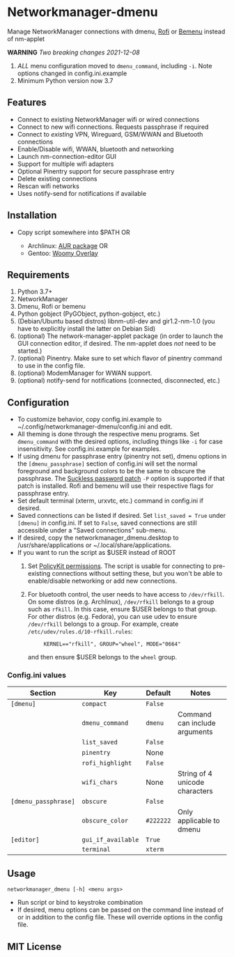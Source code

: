 # Networkmanager-dmenu

Manage NetworkManager connections with dmenu, [Rofi][1] or [Bemenu][2] instead of nm-applet

**WARNING** _Two breaking changes 2021-12-08_

1. _ALL_ menu configuration moved to `dmenu_command`, including `-i`. Note
   options changed in config.ini.example
2. Minimum Python version now 3.7

## Features

- Connect to existing NetworkManager wifi or wired connections
- Connect to new wifi connections. Requests passphrase if required
- Connect to _existing_ VPN, Wireguard, GSM/WWAN and Bluetooth connections
- Enable/Disable wifi, WWAN, bluetooth and networking
- Launch nm-connection-editor GUI
- Support for multiple wifi adapters
- Optional Pinentry support for secure passphrase entry
- Delete existing connections
- Rescan wifi networks
- Uses notify-send for notifications if available

## Installation

- Copy script somewhere into $PATH OR

  - Archlinux: [AUR package][3] OR
  - Gentoo: [Woomy Overlay][4]

## Requirements

1. Python 3.7+
2. NetworkManager
3. Dmenu, Rofi or bemenu
4. Python gobject (PyGObject, python-gobject, etc.)
5. (Debian/Ubuntu based distros) libnm-util-dev and gir1.2-nm-1.0 (you have to
   explicitly install the latter on Debian Sid)
6. (optional) The network-manager-applet package (in order to launch the GUI
   connection editor, if desired. The nm-applet does _not_ need to be started.)
7. (optional) Pinentry. Make sure to set which flavor of pinentry command to use
   in the config file.
8. (optional) ModemManager for WWAN support.
9. (optional) notify-send for notifications (connected, disconnected, etc.)

## Configuration 

- To customize behavior, copy config.ini.example to
  ~/.config/networkmanager-dmenu/config.ini and edit.
- All theming is done through the respective menu programs. Set `dmenu_command`
  with the desired options, including things like `-i` for case insensitivity.
  See config.ini.example for examples.
- If using dmenu for passphrase entry (pinentry not set), dmenu options in the
  `[dmenu_passphrase]` section of config.ini will set the normal foreground and
  background colors to be the same to obscure the passphrase. The [Suckless
  password patch][6] `-P` option is supported if that patch is installed. Rofi and
  bemenu will use their respective flags for passphrase entry.
- Set default terminal (xterm, urxvtc, etc.) command in config.ini if desired.
- Saved connections can be listed if desired. Set `list_saved = True` under
  `[dmenu]` in config.ini. If set to `False`, saved connections are still
  accessible under a "Saved connections" sub-menu.
- If desired, copy the networkmanager_dmenu.desktop to /usr/share/applications
  or ~/.local/share/applications.
- If you want to run the script as $USER instead of ROOT
    1. Set [PolicyKit permissions][5]. The script is usable for connecting to
       pre-existing connections without setting these, but you won't be able to
       enable/disable networking or add new connections.
    2. For bluetooth control, the user needs to have access to `/dev/rfkill`. On
       some distros (e.g. Archlinux), `/dev/rfkill` belongs to a group such as
       `rfkill`. In this case, ensure $USER belongs to that group. For other
       distros (e.g. Fedora), you can use udev to ensure `/dev/rfkill` belongs
       to a group. For example, create `/etc/udev/rules.d/10-rfkill.rules`:
       
                KERNEL=="rfkill", GROUP="wheel", MODE="0664"
    
       and then ensure $USER belongs to the `wheel` group.

### Config.ini values

| Section              | Key                | Default   | Notes                          |
|----------------------|--------------------|-----------|--------------------------------|
| `[dmenu]`            | `compact`          | `False`   |                                |
|                      | `dmenu_command`    | `dmenu`   | Command can include arguments  |
|                      | `list_saved`       | `False`   |                                |
|                      | `pinentry`         | None      |                                |
|                      | `rofi_highlight`   | `False`   |                                |
|                      | `wifi_chars`       | None      | String of 4 unicode characters |
| `[dmenu_passphrase]` | `obscure`          | `False`   |                                |
|                      | `obscure_color`    | `#222222` | Only applicable to dmenu       |
| `[editor]`           | `gui_if_available` | `True`    |                                |
|                      | `terminal`         | `xterm`   |                                |

## Usage

`networkmanager_dmenu [-h] <menu args>`

- Run script or bind to keystroke combination
- If desired, menu options can be passed on the command line instead of or in
  addition to the config file. These will override options in the config file.

## MIT License

[1]: https://davedavenport.github.io/rofi/ "Rofi"
[2]: https://github.com/Cloudef/bemenu "Bemenu" 
[3]: https://aur.archlinux.org/packages/networkmanager-dmenu-git/ "AUR Package" 
[4]: https://github.com/Woomy4680-exe/Woomy-overlay "Woomy Overlay" 
[5]: https://wiki.archlinux.org/index.php/NetworkManager#Set_up_PolicyKit_permissions "PolicyKit permissions"
[6]: https://tools.suckless.org/dmenu/patches/password/ "Suckless password patch" 
